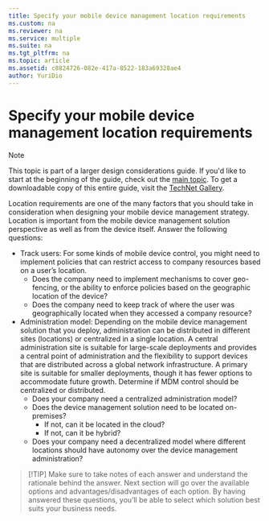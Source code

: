 ```yaml
---
title: Specify your mobile device management location requirements
ms.custom: na
ms.reviewer: na
ms.service: multiple
ms.suite: na
ms.tgt_pltfrm: na
ms.topic: article
ms.assetid: c8824726-082e-417a-8522-183a69328ae4
author: YuriDio
---
```

# Specify your mobile device management location requirements

>[!NOTE]
>This topic is part of a larger design considerations guide. If you'd like to start at the beginning of the guide, check out the [main topic](mdm-design-considerations-guide.md). To get a downloadable copy of this entire guide, visit the [TechNet Gallery](https://gallery.technet.microsoft.com/Mobile-Device-Management-7d401582).

Location requirements are one of the many factors that you should take in consideration when designing your mobile device management strategy. Location is important from the mobile device management solution perspective as well as from the device itself. Answer the following questions:

- Track users: For some kinds of mobile device control, you might need to implement policies that can restrict access to company resources based on a user’s location.
	- Does the company need to implement mechanisms to cover geo-fencing, or the ability to enforce policies based on the geographic location of the device? 
	- Does the company need to keep track of where the user was geographically located when they accessed a company resource?
- Administration model: Depending on the mobile device management solution that you deploy, administration can be distributed in different sites (locations) or centralized in a single location. A central administration site is suitable for large-scale deployments and provides a central point of administration and the flexibility to support devices that are distributed across a global network infrastructure. A primary site is suitable for smaller deployments, though it has fewer options to accommodate future growth. Determine if MDM control should be centralized or distributed.
	- Does your company need a centralized administration model?
	- Does the device management solution need to be located on-premises?
		- If not, can it be located in the cloud?
		- If not, can it be hybrid?
	- Does your company need a decentralized model where different locations should have autonomy over the device management administration?

>[!TIP] Make sure to take notes of each answer and understand the rationale behind the answer. Next section will go over the available options and advantages/disadvantages of each option.  By having answered these questions, you’ll be able to select which solution best suits your business needs.

